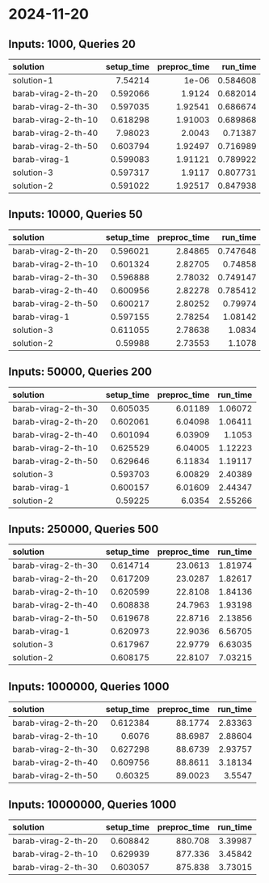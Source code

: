 # 2024-11-20

## Inputs: 1000, Queries 20

| solution            |   setup_time |   preproc_time |   run_time |
|:--------------------|-------------:|---------------:|-----------:|
| solution-1          |     7.54214  |        1e-06   |   0.584608 |
| barab-virag-2-th-20 |     0.592066 |        1.9124  |   0.682014 |
| barab-virag-2-th-30 |     0.597035 |        1.92541 |   0.686674 |
| barab-virag-2-th-10 |     0.618298 |        1.91003 |   0.689868 |
| barab-virag-2-th-40 |     7.98023  |        2.0043  |   0.71387  |
| barab-virag-2-th-50 |     0.603794 |        1.92497 |   0.716989 |
| barab-virag-1       |     0.599083 |        1.91121 |   0.789922 |
| solution-3          |     0.597317 |        1.9117  |   0.807731 |
| solution-2          |     0.591022 |        1.92517 |   0.847938 |

## Inputs: 10000, Queries 50

| solution            |   setup_time |   preproc_time |   run_time |
|:--------------------|-------------:|---------------:|-----------:|
| barab-virag-2-th-20 |     0.596021 |        2.84865 |   0.747648 |
| barab-virag-2-th-10 |     0.601324 |        2.82705 |   0.74858  |
| barab-virag-2-th-30 |     0.596888 |        2.78032 |   0.749147 |
| barab-virag-2-th-40 |     0.600956 |        2.82278 |   0.785412 |
| barab-virag-2-th-50 |     0.600217 |        2.80252 |   0.79974  |
| barab-virag-1       |     0.597155 |        2.78254 |   1.08142  |
| solution-3          |     0.611055 |        2.78638 |   1.0834   |
| solution-2          |     0.59988  |        2.73553 |   1.1078   |

## Inputs: 50000, Queries 200

| solution            |   setup_time |   preproc_time |   run_time |
|:--------------------|-------------:|---------------:|-----------:|
| barab-virag-2-th-30 |     0.605035 |        6.01189 |    1.06072 |
| barab-virag-2-th-20 |     0.602061 |        6.04098 |    1.06411 |
| barab-virag-2-th-40 |     0.601094 |        6.03909 |    1.1053  |
| barab-virag-2-th-10 |     0.625529 |        6.04005 |    1.12223 |
| barab-virag-2-th-50 |     0.629646 |        6.11834 |    1.19117 |
| solution-3          |     0.593703 |        6.00829 |    2.40389 |
| barab-virag-1       |     0.600157 |        6.01609 |    2.44347 |
| solution-2          |     0.59225  |        6.0354  |    2.55266 |

## Inputs: 250000, Queries 500

| solution            |   setup_time |   preproc_time |   run_time |
|:--------------------|-------------:|---------------:|-----------:|
| barab-virag-2-th-30 |     0.614714 |        23.0613 |    1.81974 |
| barab-virag-2-th-20 |     0.617209 |        23.0287 |    1.82617 |
| barab-virag-2-th-10 |     0.620599 |        22.8108 |    1.84136 |
| barab-virag-2-th-40 |     0.608838 |        24.7963 |    1.93198 |
| barab-virag-2-th-50 |     0.619678 |        22.8716 |    2.13856 |
| barab-virag-1       |     0.620973 |        22.9036 |    6.56705 |
| solution-3          |     0.617967 |        22.9779 |    6.63035 |
| solution-2          |     0.608175 |        22.8107 |    7.03215 |

## Inputs: 1000000, Queries 1000

| solution            |   setup_time |   preproc_time |   run_time |
|:--------------------|-------------:|---------------:|-----------:|
| barab-virag-2-th-20 |     0.612384 |        88.1774 |    2.83363 |
| barab-virag-2-th-10 |     0.6076   |        88.6987 |    2.88604 |
| barab-virag-2-th-30 |     0.627298 |        88.6739 |    2.93757 |
| barab-virag-2-th-40 |     0.609756 |        88.8611 |    3.18134 |
| barab-virag-2-th-50 |     0.60325  |        89.0023 |    3.5547  |

## Inputs: 10000000, Queries 1000

| solution            |   setup_time |   preproc_time |   run_time |
|:--------------------|-------------:|---------------:|-----------:|
| barab-virag-2-th-20 |     0.608842 |        880.708 |    3.39987 |
| barab-virag-2-th-10 |     0.629939 |        877.336 |    3.45842 |
| barab-virag-2-th-30 |     0.603057 |        875.838 |    3.73015 |